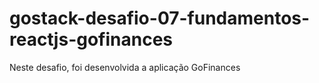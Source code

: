 # gostack-desafio-07-fundamentos-reactjs-gofinances
Neste desafio, foi desenvolvida a aplicação GoFinances
